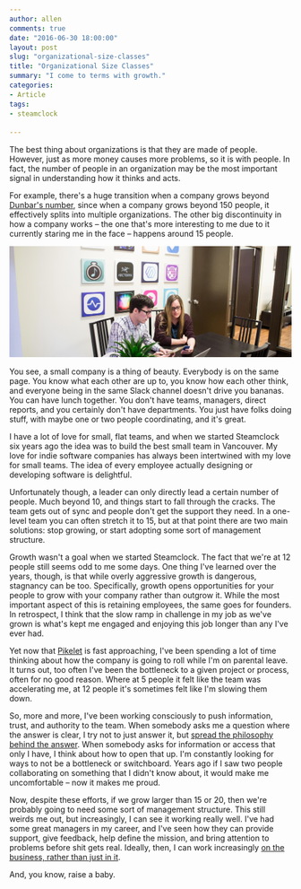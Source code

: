 ```yaml
---
author: allen
comments: true
date: "2016-06-30 18:00:00"
layout: post
slug: "organizational-size-classes"
title: "Organizational Size Classes"
summary: "I come to terms with growth."
categories:
- Article
tags:
- steamclock

---
```


The best thing about organizations is that they are made of people. However, just as more money causes more problems, so it is with people. In fact, the number of people in an organization may be the most important signal in understanding how it thinks and acts.

For example, there's a huge transition when a company grows beyond [Dunbar's number](https://en.wikipedia.org/wiki/Dunbar%27s_number), since when a company grows beyond 150 people, it effectively splits into multiple organizations. The other big discontinuity in how a company works &ndash; the one that's more interesting to me due to it currently staring me in the face &ndash; happens around 15 people.

<img src='/images/2016/steamclock-office-banner.jpg'>

You see, a small company is a thing of beauty. Everybody is on the same page. You know what each other are up to, you know how each other think, and everyone being in the same Slack channel doesn't drive you bananas. You can have lunch together. You don't have teams, managers, direct reports, and you certainly don't have departments. You just have folks doing stuff, with maybe one or two people coordinating, and it's great.

I have a lot of love for small, flat teams, and when we started Steamclock six years ago the idea was to build the best small team in Vancouver. My love for indie software companies has always been intertwined with my love for small teams. The idea of every employee actually designing or developing software is delightful.

Unfortunately though, a leader can only directly lead a certain number of people. Much beyond 10, and things start to fall through the cracks. The team gets out of sync and people don't get the support they need. In a one-level team you can often stretch it to 15, but at that point there are two main solutions: stop growing, or start adopting some sort of management structure.

Growth wasn't a goal when we started Steamclock. The fact that we're at 12 people still seems odd to me some days. One thing I've learned over the years, though, is that while overly aggressive growth is dangerous, stagnancy can be too. Specifically, growth opens opportunities for your people to grow with your company rather than outgrow it. While the most important aspect of this is retaining employees, the same goes for founders. In retrospect, I think that the slow ramp in challenge in my job as we've grown is what's kept me engaged and enjoying this job longer than any I've ever had.

Yet now that [Pikelet](https://twitter.com/apike/status/708758478764908544) is fast approaching, I've been spending a lot of time thinking about how the company is going to roll while I'm on parental leave. It turns out, too often I've been the bottleneck to a given project or process, often for no good reason. Where at 5 people it felt like the team was accelerating me, at 12 people it's sometimes felt like I'm slowing them down.

So, more and more, I've been working consciously to push information, trust, and authority to the team. When somebody asks me a question where the answer is clear, I try not to just answer it, but [spread the philosophy behind the answer](https://sivers.org/delegate). When somebody asks for information or access that only I have, I think about how to open that up. I'm constantly looking for ways to not be a bottleneck or switchboard. Years ago if I saw two people collaborating on something that I didn't know about, it would make me uncomfortable &ndash; now it makes me proud. 

Now, despite these efforts, if we grow larger than 15 or 20, then we're probably going to need some sort of management structure. This still weirds me out, but increasingly, I can see it working really well. I've had some great managers in my career, and I've seen how they can provide support, give feedback, help define the mission, and bring attention to problems before shit gets real. Ideally, then, I can work increasingly [on the business, rather than just in it](https://medium.com/the-modern-team/lazy-leadership-8ba19e34f959). 

And, you know, raise a baby.
